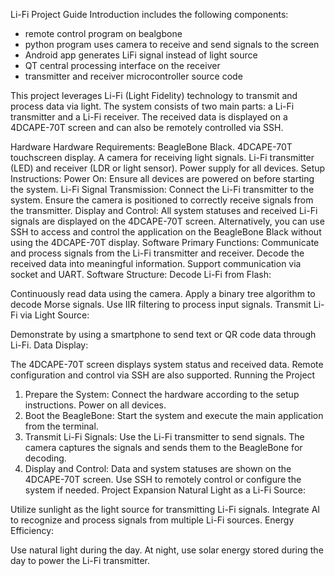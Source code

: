 Li-Fi Project Guide
Introduction
includes the following components:
- remote control program on bealgbone 
- python program uses camera to receive and send signals to the screen
- Android app generates LiFi signal instead of light source
- QT central processing interface on the receiver
- transmitter and receiver microcontroller source code

This project leverages Li-Fi (Light Fidelity) technology to transmit and process data via light. The system consists of two main parts: a Li-Fi transmitter and a Li-Fi receiver. The received data is displayed on a 4DCAPE-70T screen and can also be remotely controlled via SSH.

Hardware
Hardware Requirements:
BeagleBone Black.
4DCAPE-70T touchscreen display.
A camera for receiving light signals.
Li-Fi transmitter (LED) and receiver (LDR or light sensor).
Power supply for all devices.
Setup Instructions:
Power On: Ensure all devices are powered on before starting the system.
Li-Fi Signal Transmission:
Connect the Li-Fi transmitter to the system.
Ensure the camera is positioned to correctly receive signals from the transmitter.
Display and Control:
All system statuses and received Li-Fi signals are displayed on the 4DCAPE-70T screen.
Alternatively, you can use SSH to access and control the application on the BeagleBone Black without using the 4DCAPE-70T display.
Software
Primary Functions:
Communicate and process signals from the Li-Fi transmitter and receiver.
Decode the received data into meaningful information.
Support communication via socket and UART.
Software Structure:
Decode Li-Fi from Flash:

Continuously read data using the camera.
Apply a binary tree algorithm to decode Morse signals.
Use IIR filtering to process input signals.
Transmit Li-Fi via Light Source:

Demonstrate by using a smartphone to send text or QR code data through Li-Fi.
Data Display:

The 4DCAPE-70T screen displays system status and received data.
Remote configuration and control via SSH are also supported.
Running the Project
1. Prepare the System:
Connect the hardware according to the setup instructions.
Power on all devices.
2. Boot the BeagleBone:
Start the system and execute the main application from the terminal.
3. Transmit Li-Fi Signals:
Use the Li-Fi transmitter to send signals.
The camera captures the signals and sends them to the BeagleBone for decoding.
4. Display and Control:
Data and system statuses are shown on the 4DCAPE-70T screen.
Use SSH to remotely control or configure the system if needed.
Project Expansion
Natural Light as a Li-Fi Source:

Utilize sunlight as the light source for transmitting Li-Fi signals.
Integrate AI to recognize and process signals from multiple Li-Fi sources.
Energy Efficiency:

Use natural light during the day.
At night, use solar energy stored during the day to power the Li-Fi transmitter.
